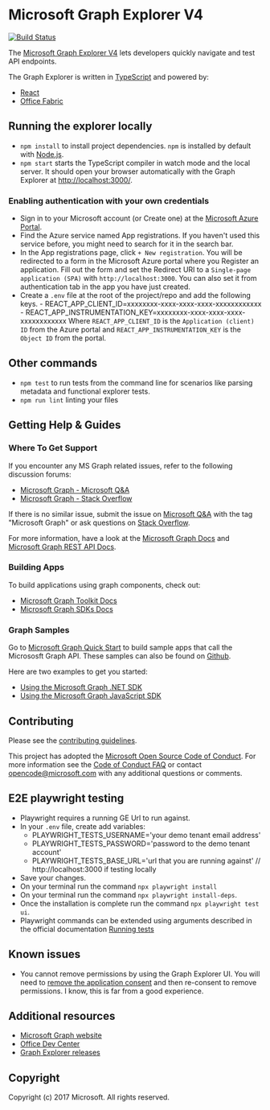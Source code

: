 # Microsoft Graph Explorer V4

[![Build Status](https://dev.azure.com/japhethobalak/japhethobalak/_apis/build/status/microsoftgraph.microsoft-graph-explorer-v2?branchName=dev)](https://dev.azure.com/japhethobalak/japhethobalak/_build/latest?definitionId=4&branchName=dev)

The [Microsoft Graph Explorer V4](https://developer.microsoft.com/graph/graph-explorer) lets developers quickly navigate and test API endpoints.

The Graph Explorer is written in [TypeScript](https://www.typescriptlang.org/) and powered by:

- [React](https://reactjs.org/)
- [Office Fabric](https://dev.office.com/fabric)

## Running the explorer locally

- `npm install` to install project dependencies. `npm` is installed by default with [Node.js](https://nodejs.org/).
- `npm start` starts the TypeScript compiler in watch mode and the local server. It should open your browser automatically with the Graph Explorer at [http://localhost:3000/](http://localhost:3000).

### Enabling authentication with your own credentials

- Sign in to your Microsoft account (or Create one) at the [Microsoft Azure Portal](https://ms.portal.azure.com/).
- Find the Azure service named App registrations. If you haven't used this service before, you might need to search for it in the search bar.
- In the App registrations page, click `+ New registration`. You will be redirected to a form in the Microsoft Azure portal where you Register an application. Fill out the form and set the Redirect URI to a `Single-page application (SPA)` with `http://localhost:3000`. You can also set it from authentication tab in the app you have just created.
- Create a `.env` file at the root of the project/repo and add the following keys. - REACT_APP_CLIENT_ID=xxxxxxxx-xxxx-xxxx-xxxx-xxxxxxxxxxxx - REACT_APP_INSTRUMENTATION_KEY=xxxxxxxx-xxxx-xxxx-xxxx-xxxxxxxxxxxx
  Where `REACT_APP_CLIENT_ID` is the `Application (client) ID` from the Azure portal and `REACT_APP_INSTRUMENTATION_KEY` is the `Object ID` from the portal.

## Other commands

- `npm test` to run tests from the command line for scenarios like parsing metadata and functional explorer tests.
- `npm run lint` linting your files

## Getting Help & Guides
### Where To Get Support
If you encounter any MS Graph related issues, refer to the following discussion forums:
* [Microsoft Graph - Microsoft Q&A](https://learn.microsoft.com/en-us/answers/tags/161/ms-graph)
* [Microsoft Graph - Stack Overflow](https://stackoverflow.com/questions/tagged/msgraph)

If there is no similar issue, submit the issue on [Microsoft Q&A](https://learn.microsoft.com/en-us/answers/questions/ask/?displayLabel=Microsoft%20Graph) with the tag "Microsoft Graph" or ask questions on [Stack Overflow](https://stackoverflow.com/questions/ask?tags=msgraph).

For more information, have a look at the [Microsoft Graph Docs](https://learn.microsoft.com/en-us/graph/overview) and [Microsoft Graph REST API Docs](https://learn.microsoft.com/en-us/graph/api/overview?view=graph-rest-1.0).

### Building Apps
To build applications using graph components, check out:
* [Microsoft Graph Toolkit Docs](https://learn.microsoft.com/en-us/graph/toolkit/overview)
* [Microsoft Graph SDKs Docs](https://learn.microsoft.com/en-us/graph/sdks/sdks-overview)

### Graph Samples
Go to [Microsoft Graph Quick Start](https://developer.microsoft.com/en-us/graph/quick-start) to build sample apps that call the Micrososft Graph API. These samples can also be found on [Github](https://github.com/orgs/microsoftgraph/repositories?q=sample&type=all&language=&sort=).

Here are two examples to get you started:
* [Using the Microsoft Graph .NET SDK](https://github.com/microsoftgraph/msgraph-sample-aspnet-core)
* [Using the Microsoft Graph JavaScript SDK](https://github.com/microsoftgraph/msgraph-sample-javascriptspa)

## Contributing

Please see the [contributing guidelines](CONTRIBUTING.md).

This project has adopted the [Microsoft Open Source Code of Conduct](https://opensource.microsoft.com/codeofconduct/). For more information see the [Code of Conduct FAQ](https://opensource.microsoft.com/codeofconduct/faq/) or contact [opencode@microsoft.com](mailto:opencode@microsoft.com) with any additional questions or comments.

## E2E playwright testing

- Playwright requires a running GE Url to run against.
- In your `.env` file, create add variables:
  - PLAYWRIGHT_TESTS_USERNAME='your demo tenant email address'
  - PLAYWRIGHT_TESTS_PASSWORD='password to the demo tenant account'
  - PLAYWRIGHT_TESTS_BASE_URL='url that you are running against' // http://localhost:3000 if testing locally
- Save your changes.
- On your terminal run the command `npx playwright install`
- On your terminal run the command `npx playwright install-deps`.
- Once the installation is complete run the command `npx playwright test ui`.
- Playwright commands can be extended using arguments described in the official documentation [Running tests](https://playwright.dev/docs/running-tests)

## Known issues

- You cannot remove permissions by using the Graph Explorer UI. You will need to [remove the application consent](http://shawntabrizi.com/aad/revoking-consent-azure-active-directory-applications/) and then re-consent to remove permissions. I know, this is far from a good experience.

## Additional resources

- [Microsoft Graph website](https://graph.microsoft.io)
- [Office Dev Center](http://dev.office.com/)
- [Graph Explorer releases](https://github.com/microsoftgraph/microsoft-graph-explorer/releases)

## Copyright

Copyright (c) 2017 Microsoft. All rights reserved.
